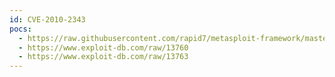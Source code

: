 ```yaml
---
id: CVE-2010-2343
pocs:
  - https://raw.githubusercontent.com/rapid7/metasploit-framework/master/modules/exploits/windows/fileformat/easycdda_pls_bof.rb
  - https://www.exploit-db.com/raw/13760
  - https://www.exploit-db.com/raw/13763
---
```

